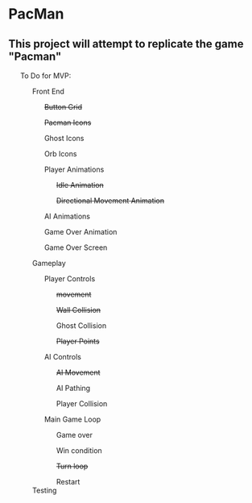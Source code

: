 # PacMan
<html>
  <section>
    <h2>This project will attempt to replicate the game "Pacman"</h2>
  </section>
  <section>
    <ul>To Do for MVP:
      <ul>Front End
        <ul><s>Button Grid</s></ul>
        <ul><s>Pacman Icons</s></ul>
        <ul>Ghost Icons</ul>
        <ul>Orb Icons</ul>
        <ul>Player Animations
          <ul><s>Idle Animation</s></ul>
          <ul><s>Directional Movement Animation</s></ul>
        </ul>
        <ul>AI Animations</ul>
        <ul>Game Over Animation</ul>
        <ul>Game Over Screen</ul>
      </ul>
      <ul>Gameplay
        <ul>Player Controls
          <ul><s>movement</s></ul>
          <ul><s>Wall Collision</s></ul>
          <ul>Ghost Collision</ul>
          <ul><s>Player Points</s></ul>
      </ul>
      <ul>AI Controls
        <ul><s>AI Movement</s></ul>
        <ul>AI Pathing</ul>
        <ul>Player Collision</ul>
      </ul>
      <ul>Main Game Loop
        <ul>Game over</ul>
        <ul>Win condition</ul>
        <ul><s>Turn loop</s></ul>
        <ul>Restart</ul>
        </ul>
        Testing
  </section>
